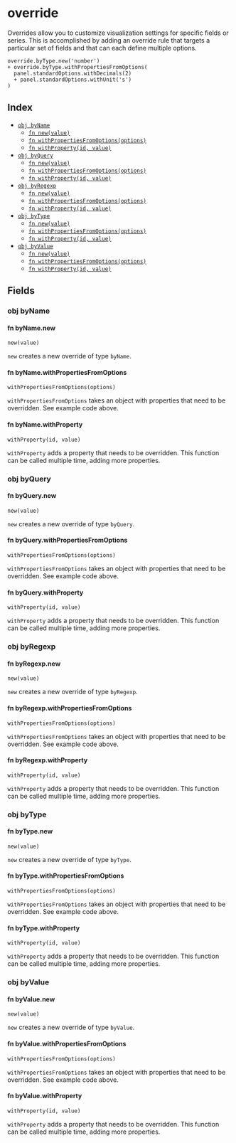 # override

Overrides allow you to customize visualization settings for specific fields or
series. This is accomplished by adding an override rule that targets
a particular set of fields and that can each define multiple options.

```jsonnet
override.byType.new('number')
+ override.byType.withPropertiesFromOptions(
  panel.standardOptions.withDecimals(2)
  + panel.standardOptions.withUnit('s')
)
```


## Index

* [`obj byName`](#obj-byname)
  * [`fn new(value)`](#fn-bynamenew)
  * [`fn withPropertiesFromOptions(options)`](#fn-bynamewithpropertiesfromoptions)
  * [`fn withProperty(id, value)`](#fn-bynamewithproperty)
* [`obj byQuery`](#obj-byquery)
  * [`fn new(value)`](#fn-byquerynew)
  * [`fn withPropertiesFromOptions(options)`](#fn-byquerywithpropertiesfromoptions)
  * [`fn withProperty(id, value)`](#fn-byquerywithproperty)
* [`obj byRegexp`](#obj-byregexp)
  * [`fn new(value)`](#fn-byregexpnew)
  * [`fn withPropertiesFromOptions(options)`](#fn-byregexpwithpropertiesfromoptions)
  * [`fn withProperty(id, value)`](#fn-byregexpwithproperty)
* [`obj byType`](#obj-bytype)
  * [`fn new(value)`](#fn-bytypenew)
  * [`fn withPropertiesFromOptions(options)`](#fn-bytypewithpropertiesfromoptions)
  * [`fn withProperty(id, value)`](#fn-bytypewithproperty)
* [`obj byValue`](#obj-byvalue)
  * [`fn new(value)`](#fn-byvaluenew)
  * [`fn withPropertiesFromOptions(options)`](#fn-byvaluewithpropertiesfromoptions)
  * [`fn withProperty(id, value)`](#fn-byvaluewithproperty)

## Fields

### obj byName


#### fn byName.new

```jsonnet
new(value)
```

`new` creates a new override of type `byName`.

#### fn byName.withPropertiesFromOptions

```jsonnet
withPropertiesFromOptions(options)
```

`withPropertiesFromOptions` takes an object with properties that need to be
overridden. See example code above.


#### fn byName.withProperty

```jsonnet
withProperty(id, value)
```

`withProperty` adds a property that needs to be overridden. This function can
be called multiple time, adding more properties.


### obj byQuery


#### fn byQuery.new

```jsonnet
new(value)
```

`new` creates a new override of type `byQuery`.

#### fn byQuery.withPropertiesFromOptions

```jsonnet
withPropertiesFromOptions(options)
```

`withPropertiesFromOptions` takes an object with properties that need to be
overridden. See example code above.


#### fn byQuery.withProperty

```jsonnet
withProperty(id, value)
```

`withProperty` adds a property that needs to be overridden. This function can
be called multiple time, adding more properties.


### obj byRegexp


#### fn byRegexp.new

```jsonnet
new(value)
```

`new` creates a new override of type `byRegexp`.

#### fn byRegexp.withPropertiesFromOptions

```jsonnet
withPropertiesFromOptions(options)
```

`withPropertiesFromOptions` takes an object with properties that need to be
overridden. See example code above.


#### fn byRegexp.withProperty

```jsonnet
withProperty(id, value)
```

`withProperty` adds a property that needs to be overridden. This function can
be called multiple time, adding more properties.


### obj byType


#### fn byType.new

```jsonnet
new(value)
```

`new` creates a new override of type `byType`.

#### fn byType.withPropertiesFromOptions

```jsonnet
withPropertiesFromOptions(options)
```

`withPropertiesFromOptions` takes an object with properties that need to be
overridden. See example code above.


#### fn byType.withProperty

```jsonnet
withProperty(id, value)
```

`withProperty` adds a property that needs to be overridden. This function can
be called multiple time, adding more properties.


### obj byValue


#### fn byValue.new

```jsonnet
new(value)
```

`new` creates a new override of type `byValue`.

#### fn byValue.withPropertiesFromOptions

```jsonnet
withPropertiesFromOptions(options)
```

`withPropertiesFromOptions` takes an object with properties that need to be
overridden. See example code above.


#### fn byValue.withProperty

```jsonnet
withProperty(id, value)
```

`withProperty` adds a property that needs to be overridden. This function can
be called multiple time, adding more properties.

